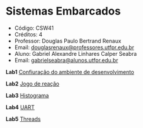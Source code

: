 # Sistemas Embarcados
- Código: CSW41
- Créditos: 4
- Professor: Douglas Paulo Bertrand Renaux
- Email: douglasrenaux@professores.utfpr.edu.br
- Aluno: Gabriel Alexandre Linhares Calper Seabra
- Email: gabrielseabra@alunos.utfpr.edu.br

<b>Lab1</b> <a href="https://github.com/Calperxd/Sistemas-Embarcados-CSW41/tree/main/calperxd_CSW41/Lab1">Confiuração do ambiente de desenvolvimento</a> 

<b>Lab2</b> <a href="https://github.com/Calperxd/calperxd_CSW41/tree/master/Lab2">Jogo de reação</a> 

<b>Lab3</b> <a href="https://github.com/Calperxd/calperxd_CSW41/tree/master/Lab3">Histograma</a> 

<b>Lab4</b> <a href="https://github.com/Calperxd/calperxd_CSW41/tree/master/Lab4">UART</a> 

<b>Lab5</b> <a href="https://github.com/Calperxd/calperxd_CSW41/tree/master/Lab5">Threads</a> 
